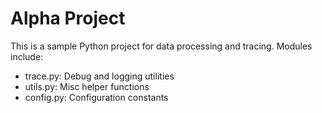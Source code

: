# Alpha Project
This is a sample Python project for data processing and tracing.
Modules include:
- trace.py: Debug and logging utilities
- utils.py: Misc helper functions
- config.py: Configuration constants
